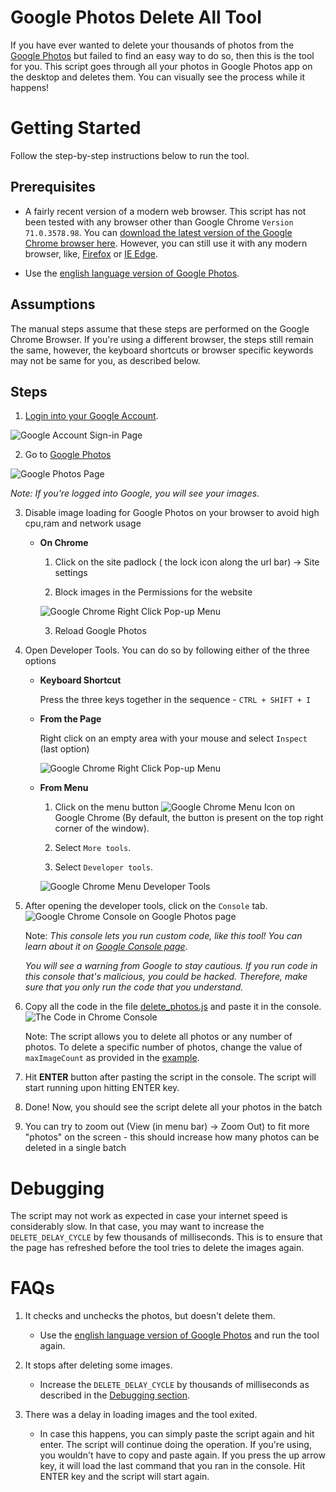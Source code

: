 # Google Photos Delete All Tool
If you have ever wanted to delete your thousands of photos from the [Google Photos](https://photos.google.com/) but failed to find an easy way to do so, then this is the tool for you. This script goes through all your photos in Google Photos app on the desktop and deletes them. You can visually see the process while it happens!

# Getting Started
Follow the step-by-step instructions below to run the tool.

## Prerequisites
- A fairly recent version of a modern web browser. This script has not been tested with any browser other than Google Chrome `Version 71.0.3578.98`. You can [download the latest version of the Google Chrome browser here](https://www.google.com/chrome/). However, you can still use it with any modern browser, like, [Firefox](https://www.mozilla.org/en-US/firefox/download/thanks/) or [IE Edge](https://www.microsoft.com/en-ca/windows/microsoft-edge).

- Use the [english language version of Google Photos](https://photos.google.com/?hl=en).

## Assumptions
The manual steps assume that these steps are performed on the Google Chrome Browser. If you're using a different browser, the steps still remain the same, however, the keyboard shortcuts or browser specific keywords may not be same for you, as described below.

## Steps
1) [Login into your Google Account](https://accounts.google.com/ServiceLogin).

![Google Account Sign-in Page](images/google-signin-page.jpg)

2) Go to [Google Photos](https://photos.google.com/)

![Google Photos Page](images/google-photos-page.jpg)

_Note: If you're logged into Google, you will see your images._

3) Disable image loading for Google Photos on your browser to avoid high cpu,ram and network usage
    
    - **On Chrome**
        
        1) Click on the site padlock ( the lock icon along the url bar) -> Site settings
        
        2) Block images in the Permissions for the website
        
        ![Google Chrome Right Click Pop-up Menu](images/image_block.png)
        
        3) Reload Google Photos
        

4) Open Developer Tools. You can do so by following either of the three options

    - **Keyboard Shortcut**
        
        Press the three keys together in the sequence - `CTRL + SHIFT + I`

    - **From the Page**
        
        Right click on an empty area with your mouse and select `Inspect` (last option)
        
        ![Google Chrome Right Click Pop-up Menu](images/chrome-popup-menu.jpg)

    - **From Menu**
        
        1) Click on the menu button ![Google Chrome Menu Icon](images/chrome-menu-icon.jpg) on Google Chrome (By default, the button is present on the top right corner of the window). 
        
        2) Select `More tools`.
        
        3) Select `Developer tools`.
        
        ![Google Chrome Menu Developer Tools](images/chrome-menu-popup.jpg)

5) After opening the developer tools, click on the `Console` tab.
    ![Google Chrome Console on Google Photos page](images/chrome-console.jpg)
    
    Note: _This console lets you run custom code, like this tool! You can learn about it on [Google Console page](https://developers.google.com/web/tools/chrome-devtools/console/)_.
    
    *You will see a warning from Google to stay cautious. If you run code in this console that's malicious, you could be hacked. Therefore, make sure that you only run the code that you understand.*

6) Copy all the code in the file [delete_photos.js](delete_photos.js) and paste it in the console.
    ![The Code in Chrome Console](images/code-in-console.jpg)

    Note: The script allows you to delete all photos or any number of photos. To delete a specific number of photos, change the value of `maxImageCount` as provided in the [example](delete_photos.js#L3).

7) Hit **ENTER** button after pasting the script in the console. The script will start running upon hitting ENTER key.

8) Done! Now, you should see the script delete all your photos in the batch

9) You can try to zoom out (View (in menu bar) -> Zoom Out) to fit more "photos" on the screen - this should increase how many photos can be deleted in a single batch

# Debugging

The script may not work as expected in case your internet speed is considerably slow. In that case, you may want to increase the `DELETE_DELAY_CYCLE` by few thousands of milliseconds. This is to ensure that the page has refreshed before the tool tries to delete the images again.

# FAQs

1) It checks and unchecks the photos, but doesn't delete them.
    - Use the [english language version of Google Photos](https://photos.google.com/?hl=en) and run the tool again.

2) It stops after deleting some images.
    - Increase the `DELETE_DELAY_CYCLE` by thousands of milliseconds as described in the [Debugging section](#Debugging).

3) There was a delay in loading images and the tool exited.
    - In case this happens, you can simply paste the script again and hit enter. The script will continue doing the operation.
    If you're using, you wouldn't have to copy and paste again. If you press the up arrow key, it will load the last command that you ran in the console. Hit ENTER key and the script will start again.

